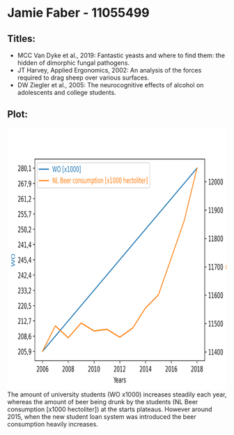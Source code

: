 # Jamie Faber - 11055499

## Titles:
* MCC Van Dyke et al., 2019: Fantastic yeasts and where to find them: the hidden 
of dimorphic fungal pathogens.
* JT Harvey, Applied Ergonomics, 2002: An analysis of the 
forces required to drag sheep over various surfaces.
* DW Ziegler et al., 2005: The neurocognitive effects of alcohol on adolescents and college students.

## Plot:
<img src="plot.png" alt="plot" width="750" height="600" />
The amount of university students (WO x1000) increases steadily each year, whereas the amount of beer being drunk by the students (NL Beer consumption [x1000 hectoliter]) at the starts plateaus. However around 2015, when the new student loan system was introduced the beer consumption heavily increases. 